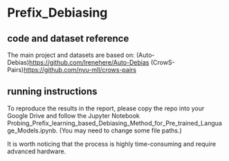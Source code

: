 # Prefix_Debiasing

## code and dataset reference
The main project and datasets are based on: 
(Auto-Debias)https://github.com/Irenehere/Auto-Debias
(CrowS-Pairs)https://github.com/nyu-mll/crows-pairs

## running instructions

To reproduce the results in the report, please copy the repo into your Google Drive and follow the Jupyter Notebook Probing_Prefix_learning_based_Debiasing_Method_for_Pre_trained_Language_Models.ipynb. (You may need to change some file paths.)

It is worth noticing that the process is highly time-consuming and require advanced hardware.

